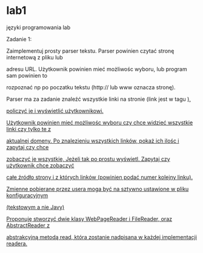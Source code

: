 # lab1
języki programowania lab

Zadanie 1:

Zaimplementuj  prosty  parser  tekstu.  Parser  powinien  czytać  stronę  internetową  z  pliku  lub 

adresu  URL.  Użytkownik  powinien  mieć  możliwośc  wyboru,  lub  program  sam  powinien  to 

rozpoznać np po poczatku tekstu (http:// lub www oznacza stronę). 

Parser ma za zadanie znaleźć wszystkie linki na stronie (link jest w tagu <a href=”link” />), 

policzyć je i wyświetlić użytkownikowi. 

Użytkownik  powinien  mieć  możliwośc  wyboru  czy  chce  widzieć  wszystkie  linki  czy  tylko  te  z 

aktualnej  domeny.  Po  znalezieniu  wszystkich  linków,  pokaż  ich  ilośc  i  zapytaj  czy  chce 

zobaczyć  je  wszystkie,  Jeżeli  tak  po  prostu  wyświetl.  Zapytaj  czy  użytkownik  chce  zobaczyć 

całe źródło strony i z których linków (powinien podać numer kolejny linku).

Zmienne  pobierane  przez  usera  moga  być  na  sztywno  ustawione  w  pliku  konfiguracyjnym 

(tekstowym a nie Javy)

Proponuję  stworzyć  dwie  klasy  WebPageReader i  FileReader,  oraz  AbstractReader z 

abstrakcyjną metodą read, która zostanie nadpisana w każdej implementacji readera.
